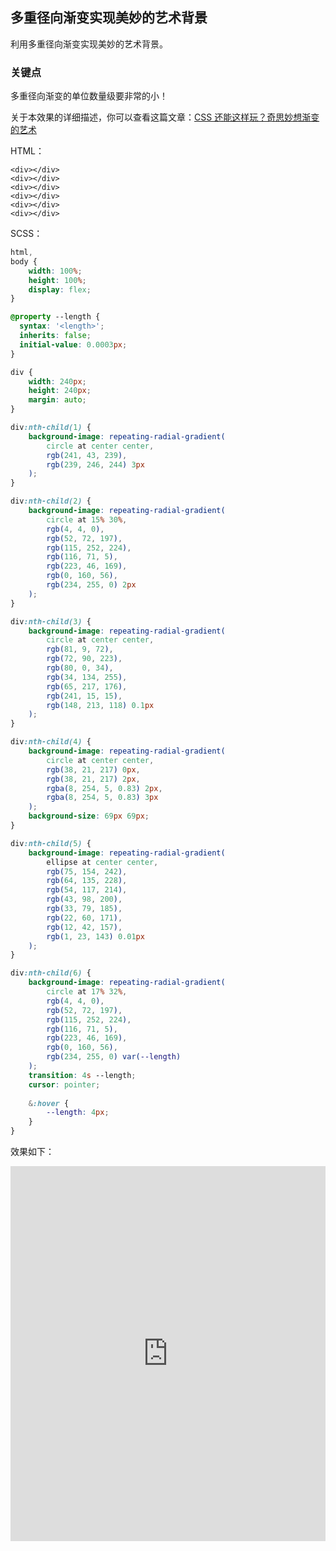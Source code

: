 ## 多重径向渐变实现美妙的艺术背景

利用多重径向渐变实现美妙的艺术背景。

### 关键点

多重径向渐变的单位数量级要非常的小！

关于本效果的详细描述，你可以查看这篇文章：[CSS 还能这样玩？奇思妙想渐变的艺术](https://github.com/chokcoco/iCSS/issues/110)

HTML：

```
<div></div>
<div></div>
<div></div>
<div></div>
<div></div>
<div></div>
```

SCSS：
```scss
html,
body {
    width: 100%;
    height: 100%;
    display: flex;
}

@property --length {
  syntax: '<length>';
  inherits: false;
  initial-value: 0.0003px;
}

div {
    width: 240px;
    height: 240px;
    margin: auto;
}

div:nth-child(1) {
    background-image: repeating-radial-gradient(
        circle at center center,
        rgb(241, 43, 239),
        rgb(239, 246, 244) 3px
    );
}

div:nth-child(2) {
    background-image: repeating-radial-gradient(
        circle at 15% 30%,
        rgb(4, 4, 0),
        rgb(52, 72, 197),
        rgb(115, 252, 224),
        rgb(116, 71, 5),
        rgb(223, 46, 169),
        rgb(0, 160, 56),
        rgb(234, 255, 0) 2px
    );
}

div:nth-child(3) {
    background-image: repeating-radial-gradient(
        circle at center center,
        rgb(81, 9, 72),
        rgb(72, 90, 223),
        rgb(80, 0, 34),
        rgb(34, 134, 255),
        rgb(65, 217, 176),
        rgb(241, 15, 15),
        rgb(148, 213, 118) 0.1px
    );
}

div:nth-child(4) {
    background-image: repeating-radial-gradient(
        circle at center center,
        rgb(38, 21, 217) 0px,
        rgb(38, 21, 217) 2px,
        rgba(8, 254, 5, 0.83) 2px,
        rgba(8, 254, 5, 0.83) 3px
    );
    background-size: 69px 69px;
}

div:nth-child(5) {
    background-image: repeating-radial-gradient(
        ellipse at center center,
        rgb(75, 154, 242),
        rgb(64, 135, 228),
        rgb(54, 117, 214),
        rgb(43, 98, 200),
        rgb(33, 79, 185),
        rgb(22, 60, 171),
        rgb(12, 42, 157),
        rgb(1, 23, 143) 0.01px
    );
}

div:nth-child(6) {
    background-image: repeating-radial-gradient(
        circle at 17% 32%,
        rgb(4, 4, 0),
        rgb(52, 72, 197),
        rgb(115, 252, 224),
        rgb(116, 71, 5),
        rgb(223, 46, 169),
        rgb(0, 160, 56),
        rgb(234, 255, 0) var(--length)
    );
    transition: 4s --length;
    cursor: pointer;
    
    &:hover {
        --length: 4px;
    }
}
```

效果如下：

<iframe height="600" style="width: 100%;" scrolling="no" title="Magic Gradient Art" src="https://codepen.io/Chokcoco/embed/MWJXKXE?default-tab=result&editable=true&theme-id=light" frameborder="no" loading="lazy" allowtransparency="true" allowfullscreen="true">
  See the Pen <a href="https://codepen.io/Chokcoco/pen/MWJXKXE">
  Magic Gradient Art</a> by Chokcoco (<a href="https://codepen.io/Chokcoco">@Chokcoco</a>)
  on <a href="https://codepen.io">CodePen</a>.
</iframe>